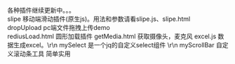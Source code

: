 各种插件继续更新中。。。<br/>
slipe 移动端滑动插件(原生js)。用法和参数请看slipe.js、slipe.html<br/>
dropUpload pc端文件拖拽上传demo<br/>
rediusLoad.html 圆形加载插件
getMedia.html 获取摄像头，麦克风
excel.js 数据生成excel。\r\n
mySelect 是一个jq的自定义select组件 \r\n
myScrollBar 自定义滚动条工具 简单实用